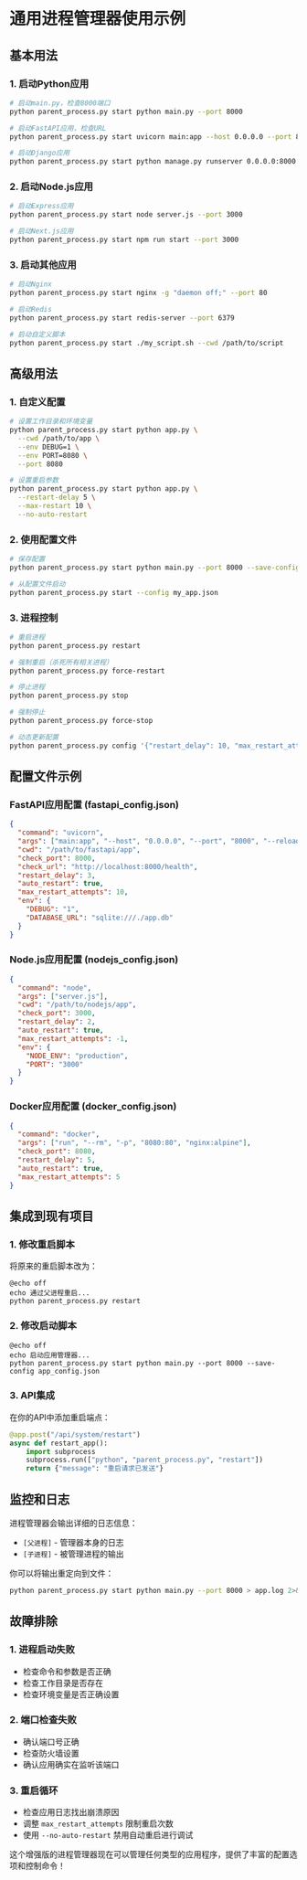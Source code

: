 # 通用进程管理器使用示例

## 基本用法

### 1. 启动Python应用
```bash
# 启动main.py，检查8000端口
python parent_process.py start python main.py --port 8000

# 启动FastAPI应用，检查URL
python parent_process.py start uvicorn main:app --host 0.0.0.0 --port 8000 --url http://localhost:8000/

# 启动Django应用
python parent_process.py start python manage.py runserver 0.0.0.0:8000 --port 8000
```

### 2. 启动Node.js应用
```bash
# 启动Express应用
python parent_process.py start node server.js --port 3000

# 启动Next.js应用
python parent_process.py start npm run start --port 3000
```

### 3. 启动其他应用
```bash
# 启动Nginx
python parent_process.py start nginx -g "daemon off;" --port 80

# 启动Redis
python parent_process.py start redis-server --port 6379

# 启动自定义脚本
python parent_process.py start ./my_script.sh --cwd /path/to/script
```

## 高级用法

### 1. 自定义配置
```bash
# 设置工作目录和环境变量
python parent_process.py start python app.py \
  --cwd /path/to/app \
  --env DEBUG=1 \
  --env PORT=8080 \
  --port 8080

# 设置重启参数
python parent_process.py start python app.py \
  --restart-delay 5 \
  --max-restart 10 \
  --no-auto-restart
```

### 2. 使用配置文件
```bash
# 保存配置
python parent_process.py start python main.py --port 8000 --save-config my_app.json

# 从配置文件启动
python parent_process.py start --config my_app.json
```

### 3. 进程控制
```bash
# 重启进程
python parent_process.py restart

# 强制重启（杀死所有相关进程）
python parent_process.py force-restart

# 停止进程
python parent_process.py stop

# 强制停止
python parent_process.py force-stop

# 动态更新配置
python parent_process.py config '{"restart_delay": 10, "max_restart_attempts": 5}'
```

## 配置文件示例

### FastAPI应用配置 (fastapi_config.json)
```json
{
  "command": "uvicorn",
  "args": ["main:app", "--host", "0.0.0.0", "--port", "8000", "--reload"],
  "cwd": "/path/to/fastapi/app",
  "check_port": 8000,
  "check_url": "http://localhost:8000/health",
  "restart_delay": 3,
  "auto_restart": true,
  "max_restart_attempts": 10,
  "env": {
    "DEBUG": "1",
    "DATABASE_URL": "sqlite:///./app.db"
  }
}
```

### Node.js应用配置 (nodejs_config.json)
```json
{
  "command": "node",
  "args": ["server.js"],
  "cwd": "/path/to/nodejs/app",
  "check_port": 3000,
  "restart_delay": 2,
  "auto_restart": true,
  "max_restart_attempts": -1,
  "env": {
    "NODE_ENV": "production",
    "PORT": "3000"
  }
}
```

### Docker应用配置 (docker_config.json)
```json
{
  "command": "docker",
  "args": ["run", "--rm", "-p", "8080:80", "nginx:alpine"],
  "check_port": 8080,
  "restart_delay": 5,
  "auto_restart": true,
  "max_restart_attempts": 5
}
```

## 集成到现有项目

### 1. 修改重启脚本
将原来的重启脚本改为：
```batch
@echo off
echo 通过父进程重启...
python parent_process.py restart
```

### 2. 修改启动脚本
```batch
@echo off
echo 启动应用管理器...
python parent_process.py start python main.py --port 8000 --save-config app_config.json
```

### 3. API集成
在你的API中添加重启端点：
```python
@app.post("/api/system/restart")
async def restart_app():
    import subprocess
    subprocess.run(["python", "parent_process.py", "restart"])
    return {"message": "重启请求已发送"}
```

## 监控和日志

进程管理器会输出详细的日志信息：
- `[父进程]` - 管理器本身的日志
- `[子进程]` - 被管理进程的输出

你可以将输出重定向到文件：
```bash
python parent_process.py start python main.py --port 8000 > app.log 2>&1 &
```

## 故障排除

### 1. 进程启动失败
- 检查命令和参数是否正确
- 检查工作目录是否存在
- 检查环境变量是否正确设置

### 2. 端口检查失败
- 确认端口号正确
- 检查防火墙设置
- 确认应用确实在监听该端口

### 3. 重启循环
- 检查应用日志找出崩溃原因
- 调整 `max_restart_attempts` 限制重启次数
- 使用 `--no-auto-restart` 禁用自动重启进行调试

这个增强版的进程管理器现在可以管理任何类型的应用程序，提供了丰富的配置选项和控制命令！
